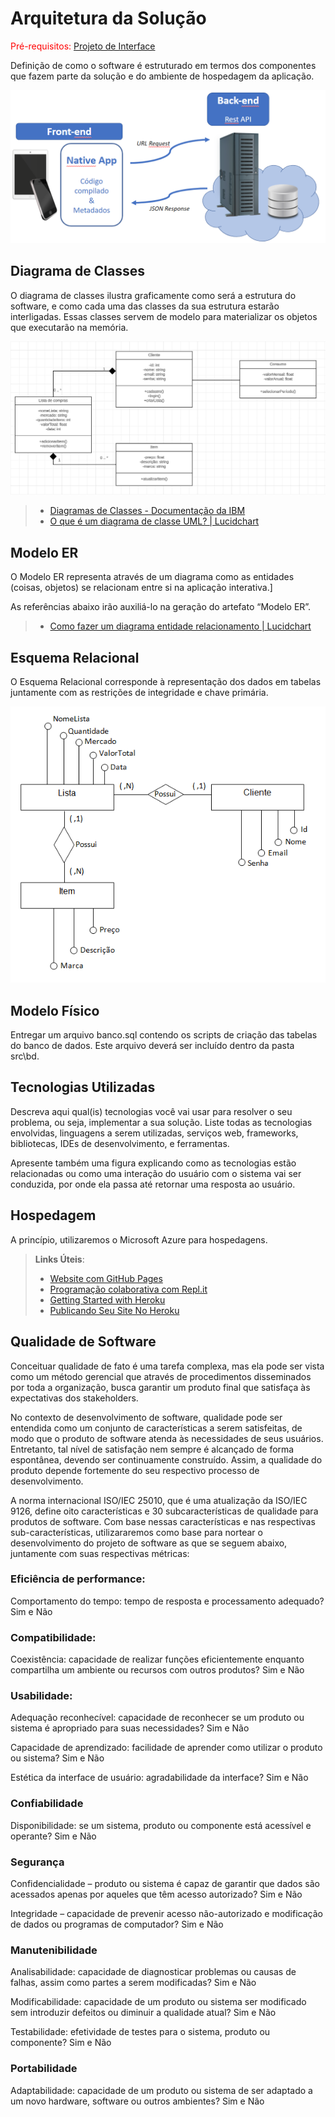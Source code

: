 # Arquitetura da Solução

<span style="color:red">Pré-requisitos: <a href="3-Projeto de Interface.md"> Projeto de Interface</a></span>

Definição de como o software é estruturado em termos dos componentes que fazem parte da solução e do ambiente de hospedagem da aplicação.

![Arquitetura da Solução](img/02-mob-arch.png)

## Diagrama de Classes

O diagrama de classes ilustra graficamente como será a estrutura do software, e como cada uma das classes da sua estrutura estarão interligadas. Essas classes servem de modelo para materializar os objetos que executarão na memória.

![Diagrama de classes](img/diagrama-classes.PNG)

> - [Diagramas de Classes - Documentação da IBM](https://www.ibm.com/docs/pt-br/rational-soft-arch/9.6.1?topic=diagrams-class)
> - [O que é um diagrama de classe UML? | Lucidchart](https://www.lucidchart.com/pages/pt/o-que-e-diagrama-de-classe-uml)

## Modelo ER

O Modelo ER representa através de um diagrama como as entidades (coisas, objetos) se relacionam entre si na aplicação interativa.]

As referências abaixo irão auxiliá-lo na geração do artefato “Modelo ER”.

> - [Como fazer um diagrama entidade relacionamento | Lucidchart](https://www.lucidchart.com/pages/pt/como-fazer-um-diagrama-entidade-relacionamento)

## Esquema Relacional

O Esquema Relacional corresponde à representação dos dados em tabelas juntamente com as restrições de integridade e chave primária.
 
![ER](img/ModeloRelacional.png)

## Modelo Físico

Entregar um arquivo banco.sql contendo os scripts de criação das tabelas do banco de dados. Este arquivo deverá ser incluído dentro da pasta src\bd.

## Tecnologias Utilizadas

Descreva aqui qual(is) tecnologias você vai usar para resolver o seu problema, ou seja, implementar a sua solução. Liste todas as tecnologias envolvidas, linguagens a serem utilizadas, serviços web, frameworks, bibliotecas, IDEs de desenvolvimento, e ferramentas.

Apresente também uma figura explicando como as tecnologias estão relacionadas ou como uma interação do usuário com o sistema vai ser conduzida, por onde ela passa até retornar uma resposta ao usuário.

## Hospedagem

A princípio, utilizaremos o Microsoft Azure para hospedagens.

> **Links Úteis**:
>
> - [Website com GitHub Pages](https://pages.github.com/)
> - [Programação colaborativa com Repl.it](https://repl.it/)
> - [Getting Started with Heroku](https://devcenter.heroku.com/start)
> - [Publicando Seu Site No Heroku](http://pythonclub.com.br/publicando-seu-hello-world-no-heroku.html)

## Qualidade de Software

Conceituar qualidade de fato é uma tarefa complexa, mas ela pode ser vista como um método gerencial que através de procedimentos disseminados por toda a organização, busca garantir um produto final que satisfaça às expectativas dos stakeholders.

No contexto de desenvolvimento de software, qualidade pode ser entendida como um conjunto de características a serem satisfeitas, de modo que o produto de software atenda às necessidades de seus usuários. Entretanto, tal nível de satisfação nem sempre é alcançado de forma espontânea, devendo ser continuamente construído. Assim, a qualidade do produto depende fortemente do seu respectivo processo de desenvolvimento.

A norma internacional ISO/IEC 25010, que é uma atualização da ISO/IEC 9126, define oito características e 30 subcaracterísticas de qualidade para produtos de software.
Com base nessas características e nas respectivas sub-características, utilizararemos como base para nortear o desenvolvimento do projeto de software as que se seguem abaixo, juntamente com suas respectivas métricas:

### Eficiência de performance:

Comportamento do tempo: tempo de resposta e processamento adequado? Sim e Não

### Compatibilidade:

Coexistência: capacidade de realizar funções eficientemente enquanto compartilha um ambiente ou recursos com outros produtos? Sim e Não

### Usabilidade:

Adequação reconhecível: capacidade de reconhecer se um produto ou sistema é apropriado para suas necessidades? Sim e Não

Capacidade de aprendizado: facilidade de aprender como utilizar o produto ou sistema? Sim e Não

Estética da interface de usuário: agradabilidade da interface? Sim e Não

### Confiabilidade

Disponibilidade: se um sistema, produto ou componente está acessível e operante? Sim e Não

### Segurança

Confidencialidade – produto ou sistema é capaz de garantir que dados são acessados apenas por aqueles que têm acesso autorizado? Sim e Não

Integridade – capacidade de prevenir acesso não-autorizado e modificação de dados ou programas de computador? Sim e Não

### Manutenibilidade

Analisabilidade: capacidade de diagnosticar problemas ou causas de falhas, assim como partes a serem modificadas? Sim e Não

Modificabilidade: capacidade de um produto ou sistema ser modificado sem introduzir defeitos ou diminuir a qualidade atual? Sim e Não

Testabilidade: efetividade de testes para o sistema, produto ou componente? Sim e Não

### Portabilidade

Adaptabilidade: capacidade de um produto ou sistema de ser adaptado a um novo hardware, software ou outros ambientes? Sim e Não

